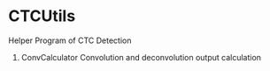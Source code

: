# CTCUtils
Helper Program of CTC Detection 

  1. ConvCalculator
    Convolution and deconvolution output calculation
